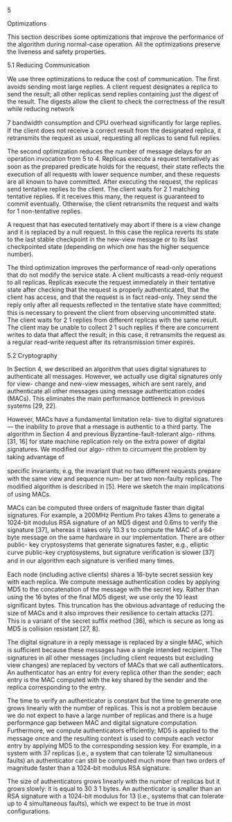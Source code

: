 5

Optimizations

This section describes some optimizations that improve the performance of the algorithm during normal-case operation. All the optimizations preserve the liveness and safety properties.

5.1 Reducing Communication

We use three optimizations to reduce the cost of communication. The ﬁrst avoids sending most large replies. A client request designates a replica to send the result; all other replicas send replies containing just the digest of the result. The digests allow the client to check the correctness of the result while reducing network

7 bandwidth consumption and CPU overhead signiﬁcantly for large replies. If the client does not receive a correct result from the designated replica, it retransmits the request as usual, requesting all replicas to send full replies.

The second optimization reduces the number of message delays for an operation invocation from 5 to 4. Replicas execute a request tentatively as soon as the prepared predicate holds for the request, their state reﬂects the execution of all requests with lower sequence number, and these requests are all known to have committed. After executing the request, the replicas send tentative replies to the client. The client waits for 2 1 matching tentative replies. If it receives this many, the request is guaranteed to commit eventually. Otherwise, the client retransmits the request and waits for 1 non-tentative replies.

A request that has executed tentatively may abort if there is a view change and it is replaced by a null request. In this case the replica reverts its state to the last stable checkpoint in the new-view message or to its last checkpointed state (depending on which one has the higher sequence number).

The third optimization improves the performance of read-only operations that do not modify the service state. A client multicasts a read-only request to all replicas. Replicas execute the request immediately in their tentative state after checking that the request is properly authenticated, that the client has access, and that the request is in fact read-only. They send the reply only after all requests reﬂected in the tentative state have committed; this is necessary to prevent the client from observing uncommitted state. The client waits for 2 1 replies from different replicas with the same result. The client may be unable to collect 2 1 such replies if there are concurrent writes to data that affect the result; in this case, it retransmits the request as a regular read-write request after its retransmission timer expires.

5.2 Cryptography

In Section 4, we described an algorithm that uses digital signatures to authenticate all messages. However, we actually use digital signatures only for view- change and new-view messages, which are sent rarely, and authenticate all other messages using message authentication codes (MACs). This eliminates the main performance bottleneck in previous systems [29, 22].

However, MACs have a fundamental limitation rela- tive to digital signatures — the inability to prove that a message is authentic to a third party. The algorithm in Section 4 and previous Byzantine-fault-tolerant algo- rithms [31, 16] for state machine replication rely on the extra power of digital signatures. We modiﬁed our algo- rithm to circumvent the problem by taking advantage of

speciﬁc invariants, e.g, the invariant that no two different requests prepare with the same view and sequence num- ber at two non-faulty replicas. The modiﬁed algorithm is described in [5]. Here we sketch the main implications of using MACs.

MACs can be computed three orders of magnitude faster than digital signatures. For example, a 200MHz Pentium Pro takes 43ms to generate a 1024-bit modulus RSA signature of an MD5 digest and 0.6ms to verify the signature [37], whereas it takes only 10.3 s to compute the MAC of a 64-byte message on the same hardware in our implementation. There are other public- key cryptosystems that generate signatures faster, e.g., elliptic curve public-key cryptosystems, but signature veriﬁcation is slower [37] and in our algorithm each signature is veriﬁed many times.

Each node (including active clients) shares a 16-byte secret session key with each replica. We compute message authentication codes by applying MD5 to the concatenation of the message with the secret key. Rather than using the 16 bytes of the ﬁnal MD5 digest, we use only the 10 least signiﬁcant bytes. This truncation has the obvious advantage of reducing the size of MACs and it also improves their resilience to certain attacks [27]. This is a variant of the secret sufﬁx method [36], which is secure as long as MD5 is collision resistant [27, 8].

The digital signature in a reply message is replaced by a single MAC, which is sufﬁcient because these messages have a single intended recipient. The signatures in all other messages (including client requests but excluding view changes) are replaced by vectors of MACs that we call authenticators. An authenticator has an entry for every replica other than the sender; each entry is the MAC computed with the key shared by the sender and the replica corresponding to the entry.

The time to verify an authenticator is constant but the time to generate one grows linearly with the number of replicas. This is not a problem because we do not expect to have a large number of replicas and there is a huge performance gap between MAC and digital signature computation. Furthermore, we compute authenticators efﬁciently; MD5 is applied to the message once and the resulting context is used to compute each vector entry by applying MD5 to the corresponding session key. For example, in a system with 37 replicas (i.e., a system that can tolerate 12 simultaneous faults) an authenticator can still be computed much more than two orders of magnitude faster than a 1024-bit modulus RSA signature.

The size of authenticators grows linearly with the number of replicas but it grows slowly: it is equal to 30 3 1 bytes. An authenticator is smaller than an RSA signature with a 1024-bit modulus for 13 (i.e., systems that can tolerate up to 4 simultaneous faults), which we expect to be true in most conﬁgurations.
